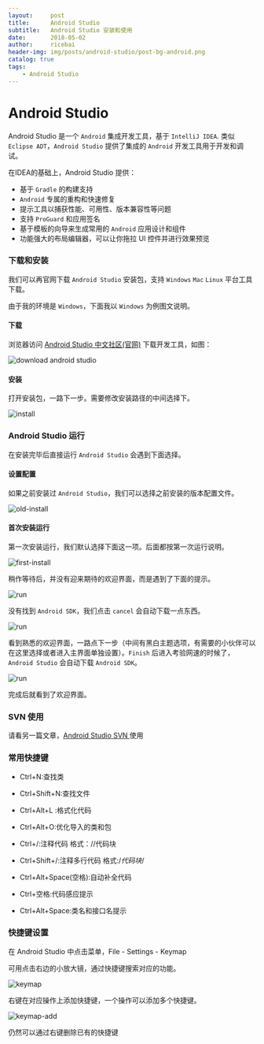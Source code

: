 ```yaml
---
layout:     post
title:      Android Studio
subtitle:   Android Studio 安装和使用
date:       2018-05-02
author:     ricebai
header-img: img/posts/android-studio/post-bg-android.png
catalog: true
tags:
    - Android Studio
---
```


# Android Studio

Android Studio 是一个 `Android` 集成开发工具，基于 `IntelliJ IDEA`. 类似 `Eclipse ADT`，`Android Studio` 提供了集成的 `Android` 开发工具用于开发和调试。

在IDEA的基础上，Android Studio 提供：
- 基于 `Gradle` 的构建支持
- `Android` 专属的重构和快速修复
- 提示工具以捕获性能、可用性、版本兼容性等问题
- 支持 `ProGuard` 和应用签名
- 基于模板的向导来生成常用的 `Android` 应用设计和组件
- 功能强大的布局编辑器，可以让你拖拉 UI 控件并进行效果预览

### 下载和安装

我们可以再官网下载 `Android Studio` 安装包，支持 `Windows` `Mac` `Linux` 平台工具下载。

由于我的环境是 `Windows`，下面我以 `Windows` 为例图文说明。

#### 下载

浏览器访问 [Android Studio 中文社区(官网)](http://www.android-studio.org) 下载开发工具，如图：

![download android studio](https://ricebai.github.io/img/posts/android-studio/as-download.jpg)

#### 安装

打开安装包，一路下一步。需要修改安装路径的中间选择下。

![install](https://ricebai.github.io/img/posts/android-studio/as-install.gif)

### Android Studio 运行

在安装完毕后直接运行 `Android Studio` 会遇到下面选择。

#### 设置配置

如果之前安装过 `Android Studio`，我们可以选择之前安装的版本配置文件。

![old-install](https://ricebai.github.io/img/posts/android-studio/as-install-old.jpg)

#### 首次安装运行

第一次安装运行，我们默认选择下面这一项。后面都按第一次运行说明。

![first-install](https://ricebai.github.io/img/posts/android-studio/as-install-first.jpg)

稍作等待后，并没有迎来期待的欢迎界面，而是遇到了下面的提示。

![run](https://ricebai.github.io/img/posts/android-studio/as-run.jpg)

没有找到 `Android SDK`，我们点击 `cancel` 会自动下载一点东西。

![run](https://ricebai.github.io/img/posts/android-studio/as-cancel.jpg)

看到熟悉的欢迎界面，一路点下一步（中间有黑白主题选项，有需要的小伙伴可以在这里选择或者进入主界面单独设置）。`Finish` 后进入考验网速的时候了，`Android Studio` 会自动下载 `Android SDK`。

![run](https://ricebai.github.io/img/posts/android-studio/as-start.gif)

完成后就看到了欢迎界面。

### SVN 使用

请看另一篇文章，[Android Studio SVN ](https://ricebai.github.io/2018/05/07/tortoise-svn/#android-studio-svn) 使用

### 常用快捷键

- Ctrl+N:查找类

- Ctrl+Shift+N:查找文件

- Ctrl+Alt+L :格式化代码

- Ctrl+Alt+O:优化导入的类和包

- Ctrl+/:注释代码 格式：//代码块

- Ctrl+Shift+/:注释多行代码 格式:/*代码块*/

- Ctrl+Alt+Space(空格):自动补全代码

- Ctrl+空格:代码感应提示

- Ctrl+Alt+Space:类名和接口名提示

### 快捷键设置

在 Android Studio 中点击菜单，File - Settings - Keymap

可用点击右边的小放大镜，通过快捷键搜索对应的功能。

![keymap](https://ricebai.github.io/img/posts/android-studio/as-keymap.jpg)

右键在对应操作上添加快捷键，一个操作可以添加多个快捷键。

![keymap-add](https://ricebai.github.io/img/posts/android-studio/as-keymap-add.jpg)

仍然可以通过右键删除已有的快捷键
